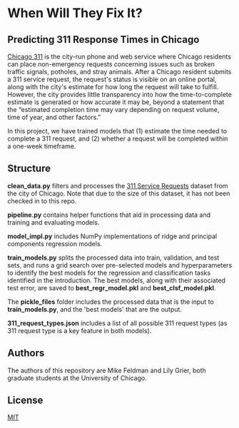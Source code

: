 # When Will They Fix It?
## Predicting 311 Response Times in Chicago

[Chicago 311](https://311.chicago.gov/s/?language=en_US) is the city-run phone
and web service where Chicago residents can place non-emergency requests
concerning issues such as broken traffic signals, potholes, and stray animals.
After a Chicago resident submits a 311 service request, the request's status is
visible on an online portal, along with the city's estimate for how long the
request will take to fulfill. However, the city provides little transparency
into how the time-to-complete estimate is generated or how accurate it may be,
beyond a statement that the “estimated completion time may vary depending on
request volume, time of year, and other factors.”

In this project, we have trained models that (1) estimate the time needed to
complete a 311 request, and (2) whether a request will be completed within a
one-week timeframe.

## Structure

__clean_data.py__ filters and processes the [311 Service Requests](https://data.cityofchicago.org/Service-Requests/311-Service-Requests/v6vf-nfxy) dataset from the city of Chicago.
Note that due to the size of this dataset, it has not been checked in to this repo.

__pipeline.py__ contains helper functions that aid in processing data and
training and evaluating models.

__model_impl.py__ includes NumPy implementations of ridge and principal
components regression models.

__train_models.py__ splits the processed data into train, validation, and test
sets, and runs a grid search over pre-selected models and hyperparameters to
identify the best models for the regression and classification tasks
identified in the introduction. The best models, along with their associated
test error, are saved to __best_regr_model.pkl__ and __best_clsf_model.pkl__.

The __pickle_files__ folder includes the processed data that is the input to
__train_models.py__, and the 'best models' that are the output.

__311_request_types.json__ includes a list of all possible 311 request types
(as 311 request type is a key feature in both models).

## Authors
The authors of this repository are Mike Feldman and Lily Grier, both graduate
students at the University of Chicago.

## License
[MIT](https://choosealicense.com/licenses/mit/)
